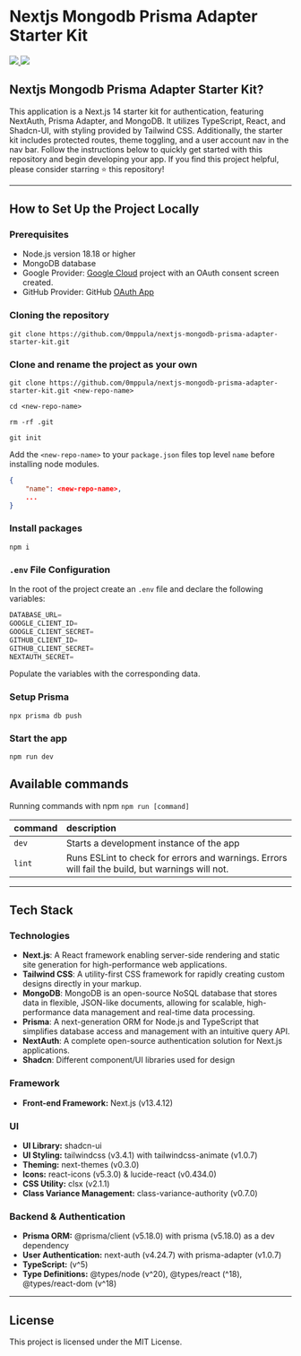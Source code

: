 # Nextjs Mongodb Prisma Adapter Starter Kit

<div>
    <a href="https://www.omarkraidie.com/projects">
        <img src="https://img.shields.io/badge/✨%20portfolio-1b1b1b?style=for-the-badge" />
    </a>
    <a href="https://www.linkedin.com/in/omarkraidie/">
        <img src="https://img.shields.io/badge/LinkedIn-%230073b1?style=for-the-badge&logo=linkedin&logoColor=white" />
    </a>
</div>

## Nextjs Mongodb Prisma Adapter Starter Kit?

This application is a Next.js 14 starter kit for authentication, featuring NextAuth, Prisma Adapter, and MongoDB. It utilizes TypeScript, React, and Shadcn-UI, with styling provided by Tailwind CSS. Additionally, the starter kit includes protected routes, theme toggling, and a user account nav in the nav bar. Follow the instructions below to quickly get started with this repository and begin developing your app. If you find this project helpful, please consider starring ⭐ this repository!

---

## How to Set Up the Project Locally

### Prerequisites

-   Node.js version 18.18 or higher
-   MongoDB database
-   Google Provider: [Google Cloud](https://console.cloud.google.com/) project with an OAuth consent screen created.
-   GitHub Provider: GitHub [OAuth App](https://github.com/settings/developers)

### Cloning the repository

```shell
git clone https://github.com/0mppula/nextjs-mongodb-prisma-adapter-starter-kit.git
```

### Clone and rename the project as your own

```shell
git clone https://github.com/0mppula/nextjs-mongodb-prisma-adapter-starter-kit.git <new-repo-name>
```

```shell
cd <new-repo-name>
```

```shell
rm -rf .git
```

```shell
git init
```

Add the `<new-repo-name>` to your `package.json` files top level `name` before installing node modules.

```json
{
    "name": <new-repo-name>,
    ...
}
```

### Install packages

```shell
npm i
```

### `.env` File Configuration

In the root of the project create an `.env` file and declare the following variables:

```ts
DATABASE_URL=
GOOGLE_CLIENT_ID=
GOOGLE_CLIENT_SECRET=
GITHUB_CLIENT_ID=
GITHUB_CLIENT_SECRET=
NEXTAUTH_SECRET=
```

Populate the variables with the corresponding data.

### Setup Prisma

```shell
npx prisma db push
```

### Start the app

```shell
npm run dev
```

## Available commands

Running commands with npm `npm run [command]`

| command | description                                                                                      |
| :------ | :----------------------------------------------------------------------------------------------- |
| `dev`   | Starts a development instance of the app                                                         |
| `lint`  | Runs ESLint to check for errors and warnings. Errors will fail the build, but warnings will not. |

---

## Tech Stack

### Technologies

-   **Next.js**: A React framework enabling server-side rendering and static site generation for high-performance web applications.
-   **Tailwind CSS**: A utility-first CSS framework for rapidly creating custom designs directly in your markup.
-   **MongoDB**: MongoDB is an open-source NoSQL database that stores data in flexible, JSON-like documents, allowing for scalable, high-performance data management and real-time data processing.
-   **Prisma**: A next-generation ORM for Node.js and TypeScript that simplifies database access and management with an intuitive query API.
-   **NextAuth**: A complete open-source authentication solution for Next.js applications.
-   **Shadcn**: Different component/UI libraries used for design

### Framework

-   **Front-end Framework:** Next.js (v13.4.12)

### UI

-   **UI Library:** shadcn-ui
-   **UI Styling:** tailwindcss (v3.4.1) with tailwindcss-animate (v1.0.7)
-   **Theming:** next-themes (v0.3.0)
-   **Icons:** react-icons (v5.3.0) & lucide-react (v0.434.0)
-   **CSS Utility:** clsx (v2.1.1)
-   **Class Variance Management:** class-variance-authority (v0.7.0)

### Backend & Authentication

-   **Prisma ORM:** @prisma/client (v5.18.0) with prisma (v5.18.0) as a dev dependency
-   **User Authentication:** next-auth (v4.24.7) with prisma-adapter (v1.0.7)
-   **TypeScript:** (v^5)
-   **Type Definitions:** @types/node (v^20), @types/react (^18), @types/react-dom (v^18)

---

## License

This project is licensed under the MIT License.
